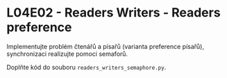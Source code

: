 # L04E02 - Readers Writers - Readers preference
Implementujte problém čtenářů a písařů (varianta preference písařů), synchronizaci realizujte pomoci semaforů.

Doplňte kód do souboru `readers_writers_semaphore.py`.